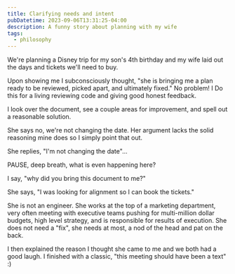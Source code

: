 ```yaml
---
title: Clarifying needs and intent
pubDatetime: 2023-09-06T13:31:25-04:00
description: A funny story about planning with my wife
tags:
  - philosophy
---
```


<!-- All Valid Tags 'productivity', 'managment', 'philosophy', 'programming', 'upkeep' -->

We're planning a Disney trip for my son's 4th birthday and my wife laid out the days and tickets
we'll need to buy.

Upon showing me I subconsciously thought, "she is bringing me a plan ready to be reviewed, picked
apart, and ultimately fixed." No problem! I Do this for a living reviewing code and giving good
honest feedback.

I look over the document, see a couple areas for improvement, and spell out a reasonable solution.

She says no, we're not changing the date. Her argument lacks the solid reasoning mine does so I
simply point that out.

She replies, "I'm not changing the date"...

PAUSE, deep breath, what is even happening here?

I say, "why did you bring this document to me?"

She says, "I was looking for alignment so I can book the tickets."

She is not an engineer. She works at the top of a marketing department, very often meeting with
executive teams pushing for multi-million dollar budgets, high level strategy, and is responsible
for results of execution. She does not need a "fix", she needs at most, a nod of the head and pat on
the back.

I then explained the reason I thought she came to me and we both had a good laugh. I finished with a
classic, "this meeting should have been a text" :)
